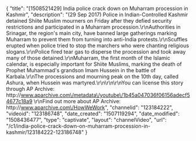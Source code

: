 {
    "title": "[1508521429] India police crack down on Muharram procession in Kashmir",
    "description": "(29 Sep 2017) Police in Indian-Controlled Kashmir detained Shiite Muslim mourners on Friday after they defied security restrictions and participated in a Muharram procession.\r\nAuthorities in Srinagar, the region's main city, have banned large gatherings marking Muharram to prevent them from turning into anti-India protests.\r\nScuffles erupted when police tried to stop the marchers who were chanting religious slogans.\r\nPolice fired tear gas to disperse the procession and took away many of those detained.\r\nMuharram, the first month of the Islamic calendar, is especially important for Shiite Muslims, marking the death of Prophet Muhammad's grandson Imam Hussein in the battle of Karbala.\r\nThe processions and mourning peak on the 10th day, called Ashura, when Hussein was martyred.\r\n\r\n\r\nYou can license this story through AP Archive: http:\/\/www.aparchive.com\/metadata\/youtube\/1b45a047036f06156adecf54677c18a9 \r\nFind out more about AP Archive: http:\/\/www.aparchive.com\/HowWeWork",
    "channelid": "123184222",
    "videoid": "123186748",
    "date_created": "1507119294",
    "date_modified": "1508436477",
    "type": "captivate",
    "layout": "channelVideo",
    "url": "\/c1\/india-police-crack-down-on-muharram-procession-in-kashmir\/123184222-123186748"
}